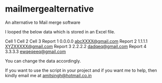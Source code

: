 # mailmergealternative
An alternative to Mail merge software

I looped the below data which is stored in an Excel file.

Cell 1        Cell 2        Cell 3
Report 1	    0.0.0.0	      abcXXXX@gmail.com
Report 2	    1.1.1.1	      XYZXXXXX@gmail.com
Report 3	    2.2.2.2	      dadqeq@gmail.com
Report 4	    3.3.3.3	      ewqeqeeq@gmail.com

You can change the data accordingly.

If you want to use the script in your project and if you want me to help, then kindly email me at amitsingh@hotmail.co.in


